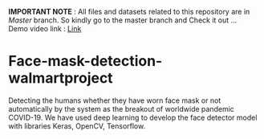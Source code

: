   **IMPORTANT NOTE** : All files and datasets related to this repository are in *Master* branch. So kindly go to the master branch and Check it out ... <br>
  Demo video link : [Link](https://drive.google.com/drive/folders/1zKJ37tB6y78T_J8uIcVkc2l18peYJyv1?usp=sharing)
  # Face-mask-detection-walmartproject
   Detecting the humans whether they have worn face mask or not automatically by the system as the breakout of worldwide pandemic COVID-19. We have used deep learning to develop the face detector model with libraries Keras, OpenCV, Tensorflow.

 


 
